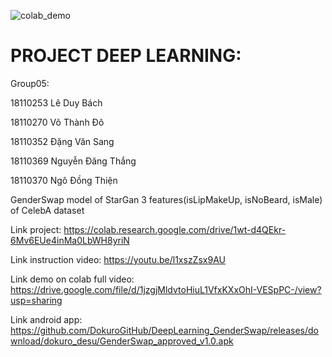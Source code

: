 ![colab_demo](https://user-images.githubusercontent.com/67427497/122764560-caf14100-d2c9-11eb-852c-a52f4047391d.gif)
# PROJECT DEEP LEARNING:

Group05:

18110253 Lê Duy Bách         

18110270 Võ Thành Đô		      

18110352 Đặng Văn Sang	      

18110369 Nguyễn Đăng Thắng   	

18110370 Ngô Đồng Thiện	    

GenderSwap model of StarGan 3 features(isLipMakeUp, isNoBeard, isMale) of CelebA dataset

Link project: https://colab.research.google.com/drive/1wt-d4QEkr-6Mv6EUe4inMa0LbWH8yriN

Link instruction video: https://youtu.be/l1xszZsx9AU

Link demo on colab full video: https://drive.google.com/file/d/1jzgjMldvtoHiuL1VfxKXxOhI-VESpPC-/view?usp=sharing

Link android app: https://github.com/DokuroGitHub/DeepLearning_GenderSwap/releases/download/dokuro_desu/GenderSwap_approved_v1.0.apk

